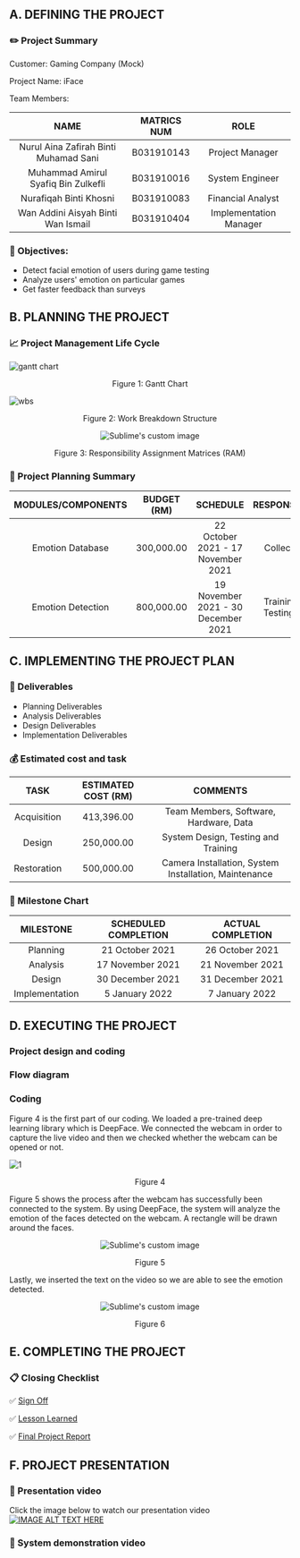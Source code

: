## A. DEFINING THE PROJECT 
###  :pencil2: Project Summary 

Customer: Gaming Company (Mock)

Project Name: iFace 

Team Members: 

NAME | MATRICS NUM | ROLE
:---: | :---: | :---:
Nurul Aina Zafirah Binti Muhamad Sani | B031910143 | Project Manager
Muhammad Amirul Syafiq Bin Zulkefli | B031910016 | System Engineer
Nurafiqah Binti Khosni | B031910083 | Financial Analyst
Wan Addini Aisyah Binti Wan Ismail | B031910404 | Implementation Manager

### :page_facing_up: Objectives:
* Detect facial emotion of users during game testing
* Analyze users' emotion on particular games
* Get faster feedback than surveys

## B. PLANNING THE PROJECT 
### :chart_with_upwards_trend: Project Management Life Cycle

![gantt chart](https://user-images.githubusercontent.com/55248669/148727493-f8711d62-8083-4646-ad8f-8ebe3a305799.png)
<p align = "center"> Figure 1: Gantt Chart </p>


![wbs](https://user-images.githubusercontent.com/55248669/148727631-899c2749-880d-4a85-aed7-38080e6c06db.png)
<p align = "center"> Figure 2: Work Breakdown Structure </p>

<p align="center">
  <img src="https://user-images.githubusercontent.com/55248669/148727697-0a41e9c8-741a-4992-9dab-02907c7c599a.png" alt="Sublime's custom image"/>
</p>

<p align = "center"> Figure 3: Responsibility Assignment Matrices (RAM) </p>

### :notebook: Project Planning Summary

MODULES/COMPONENTS | BUDGET (RM) | SCHEDULE | RESPONSIBILITY
:---: | :---: | :---: | :---:
Emotion Database | 300,000.00 | 22 October 2021 - 17 November 2021 | Collect Data
Emotion Detection | 800,000.00 | 19 November 2021 - 30 December 2021 | Training and Testing Data


## C. IMPLEMENTING THE PROJECT PLAN 
### :memo: Deliverables
* Planning Deliverables
* Analysis Deliverables
* Design Deliverables
* Implementation Deliverables

### :moneybag: Estimated cost and task

TASK | ESTIMATED COST (RM) | COMMENTS 
:---: | :---: | :---:
 Acquisition | 413,396.00 | Team Members, Software, Hardware, Data
 Design | 250,000.00 | System Design, Testing and Training
 Restoration | 500,000.00 | Camera Installation,  System Installation, Maintenance
	 
### :calendar: Milestone Chart

MILESTONE | SCHEDULED COMPLETION | ACTUAL COMPLETION 
:---: | :---: | :---:
 Planning | 21 October 2021 | 26 October 2021
 Analysis | 17 November 2021 | 21 November 2021 
 Design | 30 December 2021 | 31 December 2021  
 Implementation | 5 January 2022 | 7 January 2022   

## D. EXECUTING THE PROJECT ##
### Project design and coding

### Flow diagram

### Coding

Figure 4 is the first part of our coding. We loaded a pre-trained deep learning library which is DeepFace. We connected the webcam in order to capture the live video and then we checked whether the webcam can be opened or not.

![1](https://user-images.githubusercontent.com/55248669/149729525-26401fcb-da84-42f3-a209-d0115ea6b6ae.jpeg)
<p align = "center"> Figure 4 </p>

Figure 5 shows the process after the webcam has successfully been connected to the system. By using DeepFace, the system will analyze the emotion of the faces detected on the webcam. A rectangle will be drawn around the faces.

<p align="center">
  <img src="https://user-images.githubusercontent.com/55248669/149729642-c4ad8292-16fc-4f66-a4f6-adb3f1653a74.jpeg" alt="Sublime's custom image"/>
</p>
<p align = "center"> Figure 5 </p>

Lastly, we inserted the text on the video so we are able to see the emotion detected. 

<p align="center">
  <img src="https://user-images.githubusercontent.com/55248669/149729670-129db2a8-0453-4688-84c4-e4818076727e.jpeg" alt="Sublime's custom image"/>
</p>
<p align = "center"> Figure 6 </p>


## E. COMPLETING THE PROJECT ##
### :clipboard: Closing Checklist ###
:white_check_mark: [Sign Off](https://github.com/AinaZafirah/iFace/blob/main/Labwork/Sign%20Off%20form.pdf)

:white_check_mark: [Lesson Learned](https://github.com/AinaZafirah/iFace/blob/main/Labwork/Lab%2012.pdf)

:white_check_mark: [Final Project Report](https://github.com/AinaZafirah/iFace)


## F. PROJECT PRESENTATION ##
### :pushpin: Presentation video

Click the image below to watch our presentation video
[![IMAGE ALT TEXT HERE](https://img.youtube.com/vi/oPmnsGzRdeQ/0.jpg)](https://www.youtube.com/watch?v=oPmnsGzRdeQ)


### :pushpin: System demonstration video
  
